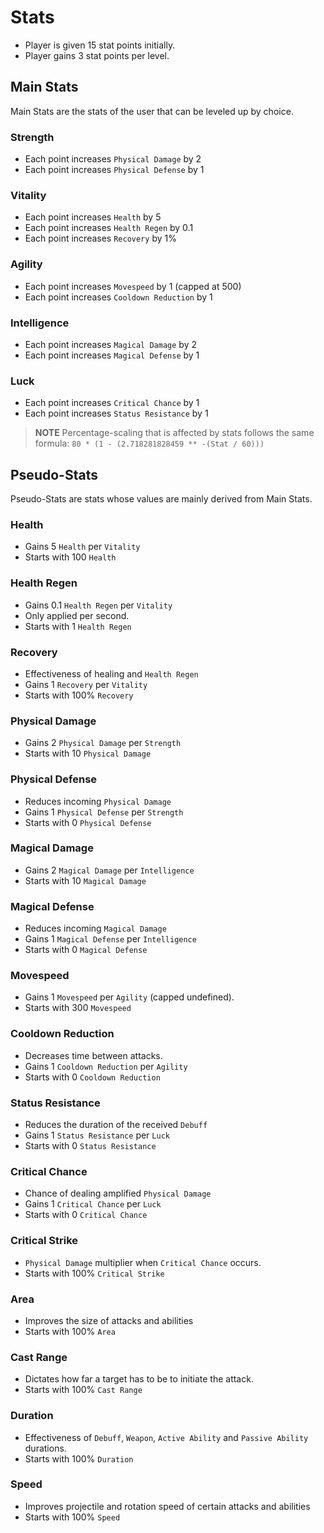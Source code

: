 # Stats

- Player is given 15 stat points initially.
- Player gains 3 stat points per level.

## Main Stats

Main Stats are the stats of the user that can be leveled up by choice.

### Strength

- Each point increases `Physical Damage` by 2
- Each point increases `Physical Defense` by 1

### Vitality

- Each point increases `Health` by 5
- Each point increases `Health Regen` by 0.1
- Each point increases `Recovery` by 1%

### Agility

- Each point increases `Movespeed` by 1 (capped at 500)
- Each point increases `Cooldown Reduction` by 1

### Intelligence

- Each point increases `Magical Damage` by 2
- Each point increases `Magical Defense` by 1

### Luck

- Each point increases `Critical Chance` by 1
- Each point increases `Status Resistance` by 1

> **NOTE**
> Percentage-scaling that is affected by stats follows the same formula:
> `80 * (1 - (2.718281828459 ** -(Stat / 60)))`

## Pseudo-Stats

Pseudo-Stats are stats whose values are mainly derived from Main Stats.

### Health

- Gains 5 `Health` per `Vitality`
- Starts with 100 `Health`

### Health Regen

- Gains 0.1 `Health Regen` per `Vitality`
- Only applied per second.
- Starts with 1 `Health Regen`

### Recovery

- Effectiveness of healing and `Health Regen`
- Gains 1 `Recovery` per `Vitality`
- Starts with 100% `Recovery`

### Physical Damage

- Gains 2 `Physical Damage` per `Strength`
- Starts with 10 `Physical Damage`

### Physical Defense

- Reduces incoming `Physical Damage`
- Gains 1 `Physical Defense` per `Strength`
- Starts with 0 `Physical Defense`

### Magical Damage

- Gains 2 `Magical Damage` per `Intelligence`
- Starts with 10 `Magical Damage`

### Magical Defense

- Reduces incoming `Magical Damage`
- Gains 1 `Magical Defense` per `Intelligence`
- Starts with 0 `Magical Defense`

### Movespeed

- Gains 1 `Movespeed` per `Agility` (capped undefined).
- Starts with 300 `Movespeed`
  
### Cooldown Reduction

- Decreases time between attacks.
- Gains 1 `Cooldown Reduction` per `Agility`
- Starts with 0 `Cooldown Reduction`

### Status Resistance

- Reduces the duration of the received `Debuff`
- Gains 1 `Status Resistance` per `Luck`
- Starts with 0 `Status Resistance`

### Critical Chance

- Chance of dealing amplified `Physical Damage`
- Gains 1 `Critical Chance` per `Luck`
- Starts with 0 `Critical Chance`
  
### Critical Strike

- `Physical Damage` multiplier when `Critical Chance` occurs.
- Starts with 100% `Critical Strike`

### Area

- Improves the size of attacks and abilities
- Starts with 100% `Area`

### Cast Range

- Dictates how far a target has to be to initiate the attack.
- Starts with 100% `Cast Range`

### Duration

- Effectiveness of `Debuff`, `Weapon`, `Active Ability` and `Passive Ability` durations.
- Starts with 100% `Duration`

### Speed

- Improves projectile and rotation speed of certain attacks and abilities
- Starts with 100% `Speed`
